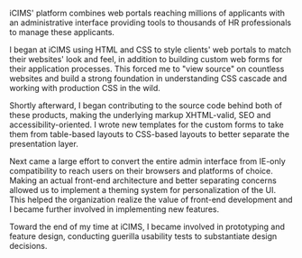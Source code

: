 iCIMS' platform combines web portals reaching millions of applicants
with an administrative interface providing tools to thousands of HR
professionals to manage these applicants.

I began at iCIMS using HTML and CSS to style clients' web portals to
match their websites' look and feel, in addition to building custom web
forms for their application processes. This forced me to "view source"
on countless websites and build a strong foundation in understanding CSS
cascade and working with production CSS in the wild.

Shortly afterward, I began contributing to the source code behind both
of these products, making the underlying markup XHTML-valid, SEO and
accessibility-oriented. I wrote new templates for the custom forms to
take them from table-based layouts to CSS-based layouts to better
separate the presentation layer.

Next came a large effort to convert the entire admin interface from
IE-only compatibility to reach users on their browsers and platforms of
choice. Making an actual front-end architecture and better separating
concerns allowed us to implement a theming system for personalization of
the UI. This helped the organization realize the value of front-end
development and I became further involved in implementing new features.

Toward the end of my time at iCIMS, I became involved in prototyping and
feature design, conducting guerilla usability tests to substantiate
design decisions.
